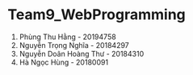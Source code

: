 # Team9_WebProgramming

1. Phùng Thu Hằng - 20194758
2. Nguyễn Trọng Nghĩa - 20184297
3. Nguyễn Doãn Hoàng Thư - 20184310
4. Hà Ngọc Hùng - 20180091
